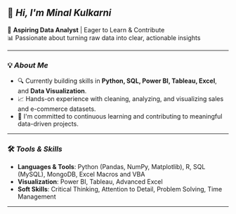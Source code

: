 ## 👋 ***Hi, I'm Minal Kulkarni***

🎯 **Aspiring Data Analyst** | Eager to Learn & Contribute  
📊 Passionate about turning raw data into clear, actionable insights

---
### 💡 ***About Me***

- 🔍 Currently building skills in **Python, SQL, Power BI, Tableau, Excel**, and **Data Visualization**.
- 📈 Hands-on experience with cleaning, analyzing, and visualizing sales and e-commerce datasets.
- 💼 I'm committed to continuous learning and contributing to meaningful data-driven projects.
---
### 🛠️ ***Tools & Skills***

- **Languages & Tools**: Python (Pandas, NumPy, Matplotlib), R, SQL (MySQL), MongoDB, Excel Macros and VBA  
- **Visualization**: Power BI, Tableau, Advanced Excel  
- **Soft Skills**: Critical Thinking, Attention to Detail, Problem Solving, Time Management
---

